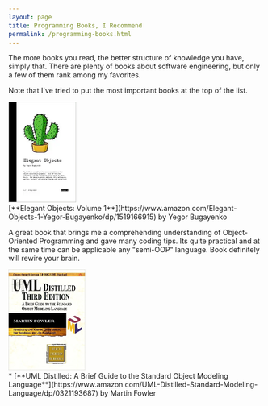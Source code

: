 ```yaml
---
layout: page
title: Programming Books, I Recommend
permalink: /programming-books.html
---
```


The more books you read, the better structure of knowledge you have, simply that.
There are plenty of books about software engineering, but only a few of them rank
among my favorites.

Note that I've tried to put the most important books at the top of the list.

<img alt="logo" src="../assets/images/books/eo.png" height="200px" />
<br>
[**Elegant Objects: Volume 1**](https://www.amazon.com/Elegant-Objects-1-Yegor-Bugayenko/dp/1519166915) by Yegor Bugayenko

A great book that brings me a comprehending understanding of Object-Oriented Programming
and gave many coding tips.
Its quite practical and at the same time can be applicable
any "semi-OOP" language.
Book definitely will rewire your brain.

<img alt="logo" src="../assets/images/books/ud.png" height="200px" />
<br>
* [**UML Distilled: A Brief Guide to the Standard Object Modeling Language**](https://www.amazon.com/UML-Distilled-Standard-Modeling-Language/dp/0321193687) by Martin Fowler
